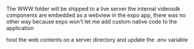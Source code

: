 
The WWW folder will be shipped to a live server
the internal videosdk components are embedded as a webview in the expo app,
there was no other way because expo won't let me add custom native code to the application

host the web contents on a server directory and update the .env variable